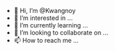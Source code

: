 - 👋 Hi, I’m @Kwangnoy
- 👀 I’m interested in ...
- 🌱 I’m currently learning ...
- 💞️ I’m looking to collaborate on ...
- 📫 How to reach me ...

<!---
Kwangnoy/Kwangnoy is a ✨ special ✨ repository because its `README.md` (this file) appears on your GitHub profile.
You can click the Preview link to take a look at your changes.
--->
